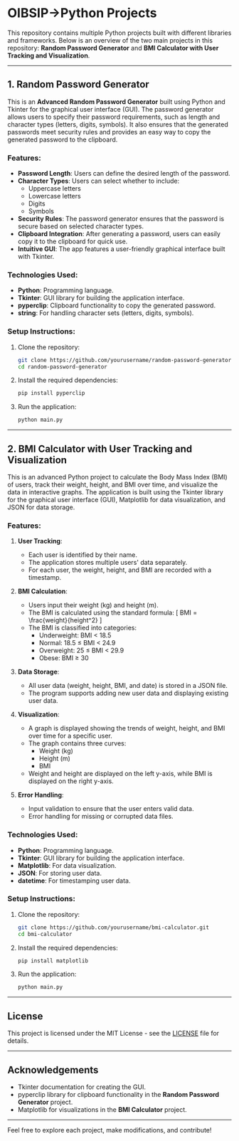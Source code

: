 # OIBSIP->Python Projects

This repository contains multiple Python projects built with different libraries and frameworks. Below is an overview of the two main projects in this repository: **Random Password Generator** and **BMI Calculator with User Tracking and Visualization**.

---

## 1. Random Password Generator

This is an **Advanced Random Password Generator** built using Python and Tkinter for the graphical user interface (GUI). The password generator allows users to specify their password requirements, such as length and character types (letters, digits, symbols). It also ensures that the generated passwords meet security rules and provides an easy way to copy the generated password to the clipboard.

### Features:
- **Password Length**: Users can define the desired length of the password.
- **Character Types**: Users can select whether to include:
  - Uppercase letters
  - Lowercase letters
  - Digits
  - Symbols
- **Security Rules**: The password generator ensures that the password is secure based on selected character types.
- **Clipboard Integration**: After generating a password, users can easily copy it to the clipboard for quick use.
- **Intuitive GUI**: The app features a user-friendly graphical interface built with Tkinter.

### Technologies Used:
- **Python**: Programming language.
- **Tkinter**: GUI library for building the application interface.
- **pyperclip**: Clipboard functionality to copy the generated password.
- **string**: For handling character sets (letters, digits, symbols).

### Setup Instructions:

1. Clone the repository:

    ```bash
    git clone https://github.com/yourusername/random-password-generator.git
    cd random-password-generator
    ```

2. Install the required dependencies:

    ```bash
    pip install pyperclip
    ```

3. Run the application:

    ```bash
    python main.py
    ```

---

## 2. BMI Calculator with User Tracking and Visualization

This is an advanced Python project to calculate the Body Mass Index (BMI) of users, track their weight, height, and BMI over time, and visualize the data in interactive graphs. The application is built using the Tkinter library for the graphical user interface (GUI), Matplotlib for data visualization, and JSON for data storage.

### Features:
1. **User Tracking**:
   - Each user is identified by their name.
   - The application stores multiple users' data separately.
   - For each user, the weight, height, and BMI are recorded with a timestamp.

2. **BMI Calculation**:
   - Users input their weight (kg) and height (m).
   - The BMI is calculated using the standard formula:
     \[ BMI = \frac{weight}{height^2} \]
   - The BMI is classified into categories:
     - Underweight: BMI < 18.5
     - Normal: 18.5 ≤ BMI < 24.9
     - Overweight: 25 ≤ BMI < 29.9
     - Obese: BMI ≥ 30

3. **Data Storage**:
   - All user data (weight, height, BMI, and date) is stored in a JSON file.
   - The program supports adding new user data and displaying existing user data.

4. **Visualization**:
   - A graph is displayed showing the trends of weight, height, and BMI over time for a specific user.
   - The graph contains three curves:
     - Weight (kg)
     - Height (m)
     - BMI
   - Weight and height are displayed on the left y-axis, while BMI is displayed on the right y-axis.

5. **Error Handling**:
   - Input validation to ensure that the user enters valid data.
   - Error handling for missing or corrupted data files.

### Technologies Used:
- **Python**: Programming language.
- **Tkinter**: GUI library for building the application interface.
- **Matplotlib**: For data visualization.
- **JSON**: For storing user data.
- **datetime**: For timestamping user data.

### Setup Instructions:

1. Clone the repository:

    ```bash
    git clone https://github.com/yourusername/bmi-calculator.git
    cd bmi-calculator
    ```

2. Install the required dependencies:

    ```bash
    pip install matplotlib
    ```

3. Run the application:

    ```bash
    python main.py
    ```

---

## License

This project is licensed under the MIT License - see the [LICENSE](LICENSE) file for details.

---

## Acknowledgements
- Tkinter documentation for creating the GUI.
- pyperclip library for clipboard functionality in the **Random Password Generator** project.
- Matplotlib for visualizations in the **BMI Calculator** project.

---

Feel free to explore each project, make modifications, and contribute!
